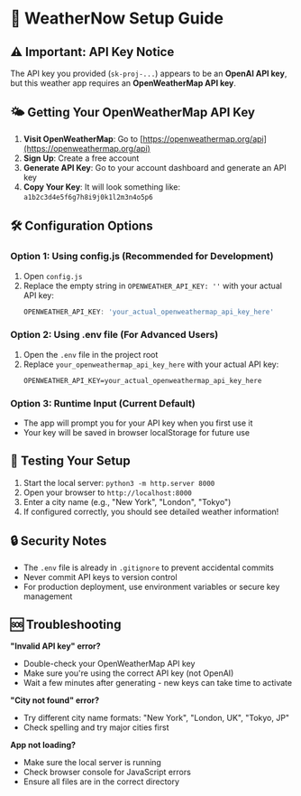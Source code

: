 # 🔧 WeatherNow Setup Guide

## ⚠️ Important: API Key Notice

The API key you provided (`sk-proj-...`) appears to be an **OpenAI API key**, but this weather app requires an **OpenWeatherMap API key**.

## 🌤️ Getting Your OpenWeatherMap API Key

1. **Visit OpenWeatherMap**: Go to [https://openweathermap.org/api](https://openweathermap.org/api)
2. **Sign Up**: Create a free account
3. **Generate API Key**: Go to your account dashboard and generate an API key
4. **Copy Your Key**: It will look something like: `a1b2c3d4e5f6g7h8i9j0k1l2m3n4o5p6`

## 🛠️ Configuration Options

### Option 1: Using config.js (Recommended for Development)
1. Open `config.js`
2. Replace the empty string in `OPENWEATHER_API_KEY: ''` with your actual API key:
   ```javascript
   OPENWEATHER_API_KEY: 'your_actual_openweathermap_api_key_here'
   ```

### Option 2: Using .env file (For Advanced Users)
1. Open the `.env` file in the project root
2. Replace `your_openweathermap_api_key_here` with your actual API key:
   ```
   OPENWEATHER_API_KEY=your_actual_openweathermap_api_key_here
   ```

### Option 3: Runtime Input (Current Default)
- The app will prompt you for your API key when you first use it
- Your key will be saved in browser localStorage for future use

## 🚀 Testing Your Setup

1. Start the local server: `python3 -m http.server 8000`
2. Open your browser to `http://localhost:8000`
3. Enter a city name (e.g., "New York", "London", "Tokyo")
4. If configured correctly, you should see detailed weather information!

## 🔒 Security Notes

- The `.env` file is already in `.gitignore` to prevent accidental commits
- Never commit API keys to version control
- For production deployment, use environment variables or secure key management

## 🆘 Troubleshooting

**"Invalid API key" error?**
- Double-check your OpenWeatherMap API key
- Make sure you're using the correct API key (not OpenAI)
- Wait a few minutes after generating - new keys can take time to activate

**"City not found" error?**
- Try different city name formats: "New York", "London, UK", "Tokyo, JP"
- Check spelling and try major cities first

**App not loading?**
- Make sure the local server is running
- Check browser console for JavaScript errors
- Ensure all files are in the correct directory
